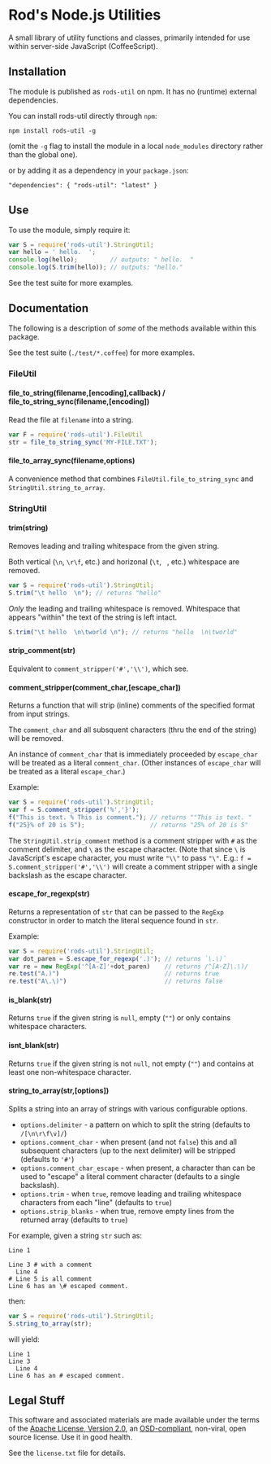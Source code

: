 # Rod's Node.js Utilities

A small library of utility functions and classes, primarily intended for use within server-side JavaScript (CoffeeScript).

## Installation

The module is published as `rods-util` on npm.  It has no (runtime) external dependencies.

You can install rods-util directly through `npm`:

    npm install rods-util -g

(omit the `-g` flag to install the module in a local `node_modules` directory rather than the global one).

or by adding it as a dependency in your `package.json`:

    "dependencies": { "rods-util": "latest" }

## Use

To use the module, simply require it:

```javascript
var S = require('rods-util').StringUtil;
var hello = ' hello.  ';
console.log(hello);         // outputs: " hello.  "
console.log(S.trim(hello)); // outputs: "hello."
```

See the test suite for more examples.

## Documentation

The following is a description of *some* of the methods available within this package.

See the test suite (`./test/*.coffee`) for more examples.

### FileUtil

#### file_to_string(filename,[encoding],callback) / file_to_string_sync(filename,[encoding])

Read the file at `filename` into a string.

```javascript
var F = require('rods-util').FileUtil
str = file_to_string_sync('MY-FILE.TXT');
```

#### file_to_array_sync(filename,options)

A convenience method that combines `FileUtil.file_to_string_sync` and `StringUtil.string_to_array`.

### StringUtil

#### trim(string)

Removes leading and trailing whitespace from the given string.

Both vertical (`\n`, `\r\f`, etc.) and horizonal (`\t`, ` `, etc.) whitespace are removed.

```javascript
var S = require('rods-util').StringUtil;
S.trim("\t hello  \n"); // returns "hello"
```

*Only* the leading and trailing whitespace is removed.  Whitespace that appears "within" the text of the string is left intact.

```javascript
S.trim("\t hello  \n\tworld \n"); // returns "hello  \n\tworld"
```

#### strip_comment(str)

Equivalent to `comment_stripper('#','\\')`, which see.

#### comment_stripper(comment_char,[escape_char])

Returns a function that will strip (inline) comments of the specified format from input strings.

The `comment_char` and all subsquent characters (thru the end of the string) will be removed.

An instance of `comment_char` that is immediately proceeded by `escape_char` will be treated as a literal `comment_char`.  (Other instances of `escape_char` will be treated as a literal `escape_char`.)

Example:

```javascript
var S = require('rods-util').StringUtil;
var f = S.comment_stripper('%','}');
f("This is text. % This is comment."); // returns ""This is text. "
f("25}% of 20 is 5");                  // returns "25% of 20 is 5"
```

The `StringUtil.strip_comment` method is a comment stripper with `#` as the comment delimiter, and `\` as the escape character.  (Note that since `\` is JavaScript's escape character, you must write `"\\"` to pass `"\"`. E.g.: `f = S.comment_stripper('#','\\')` will create a comment stripper with a single backslash as the escape character.

#### escape_for_regexp(str)

Returns a representation of `str` that can be passed to the `RegExp` constructor in order to match the literal sequence found in `str`.

Example:

```javascript
var S = require('rods-util').StringUtil;
var dot_paren = S.escape_for_regexp('.)'); // returns `\.\)`
var re = new RegExp('^[A-Z]'+dot_paren)    // returns /^[A-Z]\.\)/
re.test("A.)")                             // returns true
re.test("A\.\)")                           // returns false
```

#### is_blank(str)

Returns `true` if the given string is `null`, empty (`""`) or only contains whitespace characters.

#### isnt_blank(str)

Returns `true` if the given string is not `null`, not empty (`""`) and contains at least one non-whitespace character.

#### string_to_array(str,[options])

Splits a string into an array of strings with various configurable options.

* `options.delimiter` - a pattern on which to split the string (defaults to `/[\n\r\f\v]/`)
* `options.comment_char` - when present (and not `false`) this and all subsequent characters (up to the next delimiter) will be stripped (defaults to `'#'`)
* `options.comment_char_escape` - when present, a character than can be used to "escape" a literal comment character (defaults to a single backslash).
* `options.trim` - when `true`, remove leading and trailing whitespace characters from each "line" (defaults to `true`)
* `options.strip_blanks` - when true, remove empty lines from the returned array (defaults to `true`)

For example, given a string `str` such as:

    Line 1

    Line 3 # with a comment
      Line 4
    # Line 5 is all comment
    Line 6 has an \# escaped comment.

then:

```javascript
var S = require('rods-util').StringUtil;
S.string_to_array(str);
```

will yield:

    Line 1
    Line 3
      Line 4
    Line 6 has an # escaped comment.

## Legal Stuff

This software and associated materials are made available under the terms of the [Apache License, Version 2.0](http://www.apache.org/licenses/LICENSE-2.0), an [OSD-compliant](http://www.opensource.org/licenses/Apache-2.0), non-viral, open source license. Use it in good health.

See the `license.txt` file for details.
